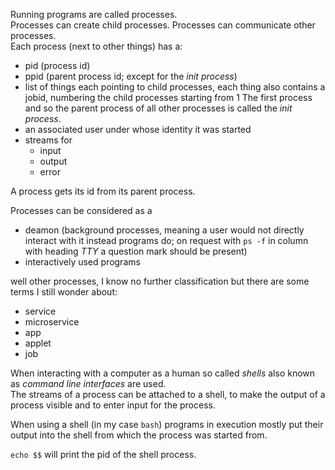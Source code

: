 
Running programs are called processes.  
Processes can create child processes.
Processes can communicate other processes.  
Each process (next to other things) has a:

+ pid (process id)
+ ppid (parent process id; except for the _init process_)
+ list of things each pointing to child processes, each thing also contains a jobid,
  numbering the child processes starting from 1
  The first process and so the parent process of
  all other processes is called the _init process_.
+ an associated user under whose identity it was started
+ streams for
  + input
  + output
  + error

A process gets its id from its parent process.  

Processes can be considered as a

+ deamon (background processes, meaning a user would not directly interact with
  it instead programs do; on request with
  `ps -f` in column with heading _TTY_ a question mark should be present)
+ interactively used programs

well other processes, I know no further classification but there are some terms I still wonder about:

+ service
+ microservice
+ app
+ applet
+ job


When interacting with a computer as a human so called *shells* also known
as *command line interfaces* are used.  
The streams of a process can be attached to a shell,
to make the output of a process visible and to enter input for the process.  

When using a shell (in my case `bash`) programs in execution mostly put their output into
the shell from which the process was started from.  

`echo $$` will print the pid of the shell process.
